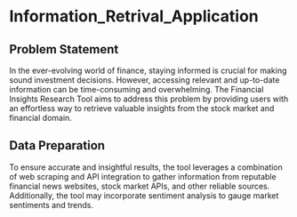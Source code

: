 # Information_Retrival_Application

## Problem Statement
In the ever-evolving world of finance, staying informed is crucial for making sound investment decisions. However, accessing relevant and up-to-date information can be time-consuming and overwhelming. The Financial Insights Research Tool aims to address this problem by providing users with an effortless way to retrieve valuable insights from the stock market and financial domain.

## Data Preparation
To ensure accurate and insightful results, the tool leverages a combination of web scraping and API integration to gather information from reputable financial news websites, stock market APIs, and other reliable sources. Additionally, the tool may incorporate sentiment analysis to gauge market sentiments and trends.
